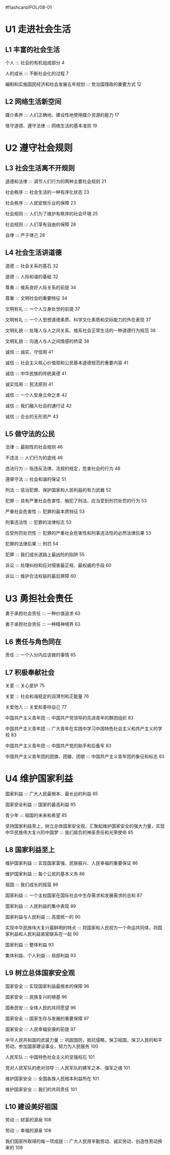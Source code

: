 #flashcard/POL/08-01 

# U1 走进社会生活

## L1 丰富的社会生活

个人 ::: 社会的有机组成部分 4

人的成长 ::: 不断社会化的过程 7

编制和实施国民经济和社会发展五年规划 ::: 党治国理政的重要方式 12

## L2 网络生活新空间

媒介素养 ::: 人们正确地、建设性地使用媒介资源的能力 17

恪守道德、遵守法律 ::: 网络生活的基本准则 19

# U2 遵守社会规则

## L3 社会生活离不开规则

道德和法律 ::: 调节人们行为的两种主要社会规则 21

社会秩序 ::: 社会生活的一种有序化状态 23

社会秩序 ::: 人民安居乐业的保障 23

社会规则 ::: 人们为了维护有秩序的社会环境 25

社会规则 ::: 人们享有自由的保障 28

自律 ::: 严于律己 28

## L4 社会生活讲道德

道德 ::: 社会关系的基石 32

道德 ::: 人际和谐的基础 32

尊重 ::: 维系良好人际关系的前提 34

尊重 ::: 文明社会的重要特征 34

文明有礼 ::: 一个人立身处世的前提 37

文明有礼 ::: 一个人思想道德素质、科学文化素质和交际能力的外在表现 37

文明礼貌 ::: 处理人与人之间关系、维系社会正常生活的一种道德行为规范 38

文明礼貌 ::: 沟通人与人之间情感的桥梁 38

诚信 ::: 诚实、守信用 41

诚信 ::: 社会主义核心价值观和公民基本道德规范的重要内容 41

诚信 ::: 中华民族的传统美德 41

诚实信用 ::: 民法原则 41

诚信 ::: 一个人安身立命之本 42

诚信 ::: 我们融入社会的通行证 42

诚信 ::: 企业的无形资产 43

## L5 做守法的公民

法律 ::: 最刚性的社会规则 46

不违法 ::: 人们行为的底线 46

违法行为 ::: 指违反法律、法规的规定，危害社会的行为 48

遵章守法 ::: 社会和谐的保证 51

刑法 ::: 惩治犯罪、保护国家和人民利益的有力武器 52

犯罪 ::: 具有严重社会危害性、触犯了刑法、应当受到刑罚处罚的行为 53

严重社会危害性 ::: 犯罪的最本质特征 53

刑事违法性 ::: 犯罪的法律标志 53

应受刑罚处罚性 ::: 犯罪的严重社会危害性和刑事违法性的必然法律后果 53

犯罪的法律后果 ::: 刑罚 54

犯罪 ::: 我们成长道路上最凶险的陷阱 55

诉讼 ::: 处理纠纷和应对侵害最正规、最权威的手段 60

诉讼 ::: 维护合法权益的最后屏障 60

# U3 勇担社会责任

勇于承担社会责任 ::: 一种价值追求 63

勇于承担社会责任 ::: 一种精神境界 63

## L6 责任与角色同在

责任 ::: 一个人分内应该做的事情 65

## L7 积极奉献社会

关爱 ::: 关心爱护 75

关爱 ::: 社会和谐稳定的润滑剂和正能量 76

关爱他人 ::: 关爱和善待自己 77

中国共产主义青年团 ::: 中国共产党领导的先进青年的群团组织 83

中国共产主义青年团 ::: 广大青年在实践中学习中国特色社会主义和共产主义的学校 83

中国共产主义青年团 ::: 中国共产党的助手和后备军 83

中国共产主义青年团的团旗、团徽、团歌 ::: 中国共产主义青年团的象征和标志 83

# U4 维护国家利益

国家利益 ::: 广大人民最根本、最长远的利益 85

国家安全利益 ::: 国家的最高利益 85

青少年 ::: 祖国的未来和希望 85

坚持国家利益至上，树立总体国家安全观，汇聚起维护国家安全的强大力量，实现中华民族伟大复兴的中国梦 ::: 我们肩负的神圣责任和光荣使命 85

## L8 国家利益至上

维护国家利益 ::: 实现国家富强、民族振兴、人民幸福的重要保证 86

维护国家利益 ::: 每个公民的基本义务 86

祖国 ::: 我们成长的摇篮 86

国家利益 ::: 一个主权国家在国际社会中生存需求和发展需求的总和 87

国家利益 ::: 人民利益的集中表现 89

国家利益与人民利益 ::: 高度统一的 90

实现中华民族伟大复兴最鲜明的特点 ::: 将国家和人民视为一个命运共同体，将国家利益和人民利益紧密联系在一起 90

国家利益 ::: 整体利益 93

集体利益、个人利益 ::: 局部利益 93

## L9 树立总体国家安全观

国家安全 ::: 实现国家利益最根本的保障 96

国家安全 ::: 民族复兴的根基 96

国泰民安 ::: 全体人民的共同愿望 96

国家安全 ::: 国家生存与发展的重要保障 97

国家安全 ::: 人民幸福安康的前提 97

中华人民共和国的武装力量 ::: 巩固国防，抵抗侵略，保卫祖国，保卫人民的和平劳动，参加国家建设事业，努力为人民服务 100

人民军队 ::: 中国特色社会主义的坚强柱石 101

党对人民军队的绝对领导 ::: 人民军队的建军之本、强军之魂 101

维护国家安全 ::: 全国各族人民根本利益所在 101

维护国家安全 ::: 我们的共同责任 101

## L10 建设美好祖国

劳动 ::: 财富的源泉 108

劳动 ::: 幸福的源泉 108

我们国家所取得的每一项成就 ::: 广大人民用辛勤劳动、诚实劳动、创造性劳动换来的 108

